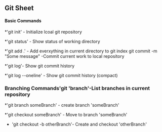 ## Git Sheet


#### Basic Commands


*'git init' - Initialize lcoal git repository

*'git status' - Show status of working directory

 *'git add .' - Add everxything in current directory to git index
 git commit -m "Some message" -Commit current work to local repository

 *'git log'- Show git commit history

 *'git log --oneline' - Show git commit history (compact)

 ### Branching Commands'git 'branch'-List branches in current repository

 *'git branch someBranch' - create branch 'someBranch'

*'git checkout someBranch' - Move to branch 'someBranch'

* 'git checkout -b otherBranch'- Create and checkout 'otherBranch'
